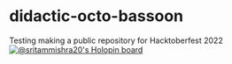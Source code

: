 # didactic-octo-bassoon
Testing making a public repository for Hacktoberfest 2022
[![@sritammishra20's Holopin board](https://holopin.me/sritammishra20)](https://holopin.io/@sritammishra20)
